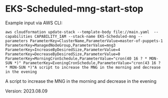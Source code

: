 #  EKS-Scheduled-mng-start-stop

Example input via AWS CLI:

```
aws cloudformation update-stack --template-body file://main.yaml  --capabilities CAPABILITY_IAM --stack-name EKS-Scheduled-mng --parameters ParameterKey=ClusterName,ParameterValue=master-of-puppets-1 ParameterKey=ManagedNodeGroup,ParameterValue=mng3 ParameterKey=IncreaseByDesiredSize,ParameterValue=4 ParameterKey=DecreaseByDesiredSize,ParameterValue=0 ParameterKey=MorningCronSchedule,ParameterValue="cron(40 16 ? * MON-SUN *)" ParameterKey=EveningCronSchedule,ParameterValue="cron(43 16 ? * MON-SUN *)"A script to increase the MNG in the morning and decrease in the evening
```

A script to increase the MNG in the morning and decrease in the evening

Version: 2023.08.09
